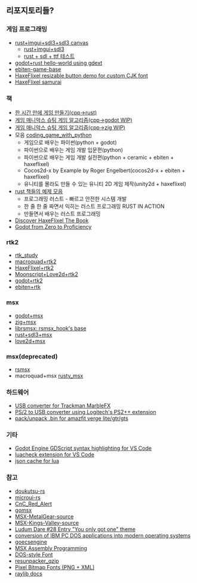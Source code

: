 ## 리포지토리들?
### 게임 프로그래밍
* [rust+imgui+sdl3+sdl3 canvas](https://github.com/ghtalpo/imgui-rs-sdl3-renderer)
  * [rust+imgui+sdl3](https://github.com/ghtalpo/imgui-sdl3-support)
  * [rust + sdl + ttf 테스트](https://github.com/ghtalpo/rust_sdl_ttf_test)
* [godot+rust hello-world using gdext](https://github.com/ghtalpo/godot-rust-hello-world)
* [ebiten-game-base](https://github.com/ghtalpo/egb)
* [HaxeFlixel resizable button demo for custom CJK font](https://github.com/ghtalpo/haxeflixelButtonDemo)
* [HaxeFlixel samurai](https://github.com/ghtalpo/hxsamurai)

### 책
*  [한 시간 만에 게임 만들기(cpp->rust)](https://github.com/ghtalpo/oneHourGame-rs)
*  [게임 매니악스 슈팅 게임 알고리즘(cpp->godot WIP)](https://github.com/ghtalpo/shooting_game_algorithm_maniax-gd)
*  [게임 매니악스 슈팅 게임 알고리즘(cpp->zig WIP)](https://github.com/ghtalpo/shooting_game_algorithm_maniax-zig)
* 모음 [coding_game_with_python](https://github.com/ghtalpo/game_programming_examples)
  * 게임으로 배우는 파이썬(python + godot)
  * 파이썬으로 배우는 게임 개발 입문편(python)
  * 파이썬으로 배우는 게임 개발 실전편(python + ceramic + ebiten + haxeflixel)
  * Cocos2d-x by Example by Roger Engelbert(cocos2d-x + ebiten + haxeflixel)
  * 유니티를 몰라도 만들 수 있는 유니티 2D 게임 제작(unity2d + haxeflixel)
* [rust 책들의 예제 모음](https://github.com/ghtalpo/rust_study)
  * 프로그래밍 러스트 - 빠르고 안전한 시스템 개발
  * 한 줄 한 줄 짜면서 익히는 러스트 프로그래밍 RUST IN ACTION
  * 만들면서 배우는 러스트 프로그래밍
* [Discover HaxeFlixel The Book](https://github.com/ghtalpo/discover_haxeflixel)
* [Godot from Zero to Proficiency](https://github.com/ghtalpo/resources_for_godot_from_zero_to_proficiency)

### rtk2
* [rtk_study](https://github.com/ghtalpo/rtk_study)
* [macroquad+rtk2](https://github.com/ghtalpo/mq_rtk2)
* [HaxeFlixel+rtk2](https://github.com/ghtalpo/hxrtk)
* [Moonscript+Love2d+rtk2](https://github.com/ghtalpo/moon_rtk2)
* [godot+rtk2](https://github.com/ghtalpo/gdrtk)
* [ebiten+rtk](https://github.com/ghtalpo/ebrtk)

### msx
* [godot+msx](https://github.com/ghtalpo/gdmsx)
* [zig+msx](https://github.com/ghtalpo/zigmsx)
* [librsmsx: rsmsx_hook's base](https://github.com/ghtalpo/librsmsx)
* [rust+sdl3+msx](https://github.com/ghtalpo/rsmsx_hook)
* [love2d+msx](https://github.com/ghtalpo/lovemsx)

### msx(deprecated)
* [rsmsx](https://github.com/ghtalpo/rsmsx)
* macroquad+msx [rusty_msx](https://github.com/ghtalpo/rusty_msx)

### 하드웨어
* [USB converter for Trackman MarbleFX](https://github.com/ghtalpo/marble_fx)
* [PS/2 to USB converter using Logitech's PS2++ extension](https://github.com/ghtalpo/Logitech_Trackman_Marble_FX_PS2_to_USB_converter)
* [pack/unpack .bin for amazfit verge lite/gtr/gts](https://github.com/ghtalpo/py_amazfit_tools)

### 기타
* [Godot Engine GDScript syntax highlighting for VS Code](https://github.com/ghtalpo/gdscript-vscode)
* [luacheck extension for VS Code](https://github.com/ghtalpo/lua-luachecker)
* [json cache for lua](https://github.com/ghtalpo/json_cache)

### 참고
* [doukutsu-rs](https://github.com/doukutsu-rs/doukutsu-rs)
* [microui-rs](https://github.com/NeoCogi/microui-rs)
* [CnC_Red_Alert](https://github.com/electronicarts/CnC_Red_Alert)
* [gomsx](https://github.com/pnegre/gomsx)
* [MSX-MetalGear-source](https://github.com/GuillianSeed/MetalGear)
* [MSX-Kings-Valley-source](https://github.com/GuillianSeed/Kings-Valley)
* [Ludum Dare #28 Entry "You only got one" theme](https://github.com/ncannasse/ld28)
* [conversion of IBM PC DOS applications into modern operating systems](https://github.com/gabonator/Education/tree/master/2021/CicoParser)
* [goecsengine](https://github.com/ghtalpo/goecsengine)
* [MSX Assembly Programming ](https://github.com/PeterLemon/MSX)
* [DOS-style Font](https://github.com/hurss/fonts)
* [resunpacker_qzip](https://github.com/amazfitbip/resunpacker_qzip)
* [Pixel Bitmap Fonts (PNG + XML)](https://frostyfreeze.itch.io/pixel-bitmap-fonts-png-xml)
* [raylib docs](https://docs.rs/raylib/latest/raylib/)